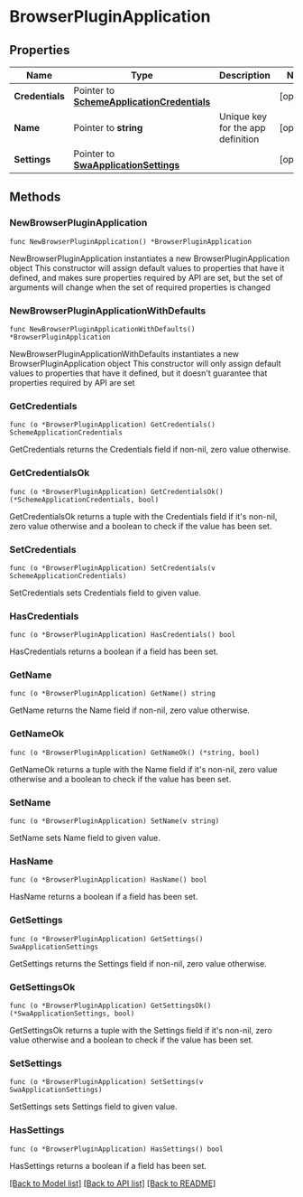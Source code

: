 # BrowserPluginApplication

## Properties

Name | Type | Description | Notes
------------ | ------------- | ------------- | -------------
**Credentials** | Pointer to [**SchemeApplicationCredentials**](SchemeApplicationCredentials.md) |  | [optional] 
**Name** | Pointer to **string** | Unique key for the app definition | [optional] 
**Settings** | Pointer to [**SwaApplicationSettings**](SwaApplicationSettings.md) |  | [optional] 

## Methods

### NewBrowserPluginApplication

`func NewBrowserPluginApplication() *BrowserPluginApplication`

NewBrowserPluginApplication instantiates a new BrowserPluginApplication object
This constructor will assign default values to properties that have it defined,
and makes sure properties required by API are set, but the set of arguments
will change when the set of required properties is changed

### NewBrowserPluginApplicationWithDefaults

`func NewBrowserPluginApplicationWithDefaults() *BrowserPluginApplication`

NewBrowserPluginApplicationWithDefaults instantiates a new BrowserPluginApplication object
This constructor will only assign default values to properties that have it defined,
but it doesn't guarantee that properties required by API are set

### GetCredentials

`func (o *BrowserPluginApplication) GetCredentials() SchemeApplicationCredentials`

GetCredentials returns the Credentials field if non-nil, zero value otherwise.

### GetCredentialsOk

`func (o *BrowserPluginApplication) GetCredentialsOk() (*SchemeApplicationCredentials, bool)`

GetCredentialsOk returns a tuple with the Credentials field if it's non-nil, zero value otherwise
and a boolean to check if the value has been set.

### SetCredentials

`func (o *BrowserPluginApplication) SetCredentials(v SchemeApplicationCredentials)`

SetCredentials sets Credentials field to given value.

### HasCredentials

`func (o *BrowserPluginApplication) HasCredentials() bool`

HasCredentials returns a boolean if a field has been set.

### GetName

`func (o *BrowserPluginApplication) GetName() string`

GetName returns the Name field if non-nil, zero value otherwise.

### GetNameOk

`func (o *BrowserPluginApplication) GetNameOk() (*string, bool)`

GetNameOk returns a tuple with the Name field if it's non-nil, zero value otherwise
and a boolean to check if the value has been set.

### SetName

`func (o *BrowserPluginApplication) SetName(v string)`

SetName sets Name field to given value.

### HasName

`func (o *BrowserPluginApplication) HasName() bool`

HasName returns a boolean if a field has been set.

### GetSettings

`func (o *BrowserPluginApplication) GetSettings() SwaApplicationSettings`

GetSettings returns the Settings field if non-nil, zero value otherwise.

### GetSettingsOk

`func (o *BrowserPluginApplication) GetSettingsOk() (*SwaApplicationSettings, bool)`

GetSettingsOk returns a tuple with the Settings field if it's non-nil, zero value otherwise
and a boolean to check if the value has been set.

### SetSettings

`func (o *BrowserPluginApplication) SetSettings(v SwaApplicationSettings)`

SetSettings sets Settings field to given value.

### HasSettings

`func (o *BrowserPluginApplication) HasSettings() bool`

HasSettings returns a boolean if a field has been set.


[[Back to Model list]](../README.md#documentation-for-models) [[Back to API list]](../README.md#documentation-for-api-endpoints) [[Back to README]](../README.md)


